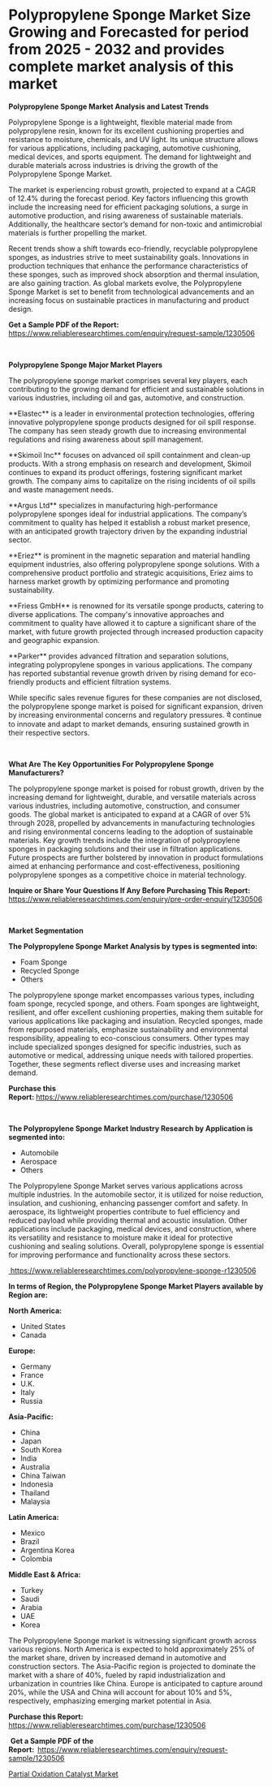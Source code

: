 <p><h1>Polypropylene Sponge Market Size Growing and Forecasted for period from 2025 - 2032 and provides complete market analysis of this market</h1></p><p><strong>Polypropylene Sponge Market Analysis and Latest Trends</strong></p>
<p><p>Polypropylene Sponge is a lightweight, flexible material made from polypropylene resin, known for its excellent cushioning properties and resistance to moisture, chemicals, and UV light. Its unique structure allows for various applications, including packaging, automotive cushioning, medical devices, and sports equipment. The demand for lightweight and durable materials across industries is driving the growth of the Polypropylene Sponge Market.</p><p>The market is experiencing robust growth, projected to expand at a CAGR of 12.4% during the forecast period. Key factors influencing this growth include the increasing need for efficient packaging solutions, a surge in automotive production, and rising awareness of sustainable materials. Additionally, the healthcare sector’s demand for non-toxic and antimicrobial materials is further propelling the market.</p><p>Recent trends show a shift towards eco-friendly, recyclable polypropylene sponges, as industries strive to meet sustainability goals. Innovations in production techniques that enhance the performance characteristics of these sponges, such as improved shock absorption and thermal insulation, are also gaining traction. As global markets evolve, the Polypropylene Sponge Market is set to benefit from technological advancements and an increasing focus on sustainable practices in manufacturing and product design.</p></p>
<p><strong>Get a Sample PDF of the Report:&nbsp;</strong> <a href="https://www.reliableresearchtimes.com/enquiry/request-sample/1230506?utm_campaign=2237&utm_medium=2&utm_source=Github&utm_content=ia&utm_term=01042025&utm_id=polypropylene-sponge">https://www.reliableresearchtimes.com/enquiry/request-sample/1230506</a></p>
<p>&nbsp;</p>
<p><strong>Polypropylene Sponge Major Market Players</strong></p>
<p><p>The polypropylene sponge market comprises several key players, each contributing to the growing demand for efficient and sustainable solutions in various industries, including oil and gas, automotive, and construction.</p><p>**Elastec** is a leader in environmental protection technologies, offering innovative polypropylene sponge products designed for oil spill response. The company has seen steady growth due to increasing environmental regulations and rising awareness about spill management.</p><p>**Skimoil Inc** focuses on advanced oil spill containment and clean-up products. With a strong emphasis on research and development, Skimoil continues to expand its product offerings, fostering significant market growth. The company aims to capitalize on the rising incidents of oil spills and waste management needs.</p><p>**Argus Ltd** specializes in manufacturing high-performance polypropylene sponges ideal for industrial applications. The company’s commitment to quality has helped it establish a robust market presence, with an anticipated growth trajectory driven by the expanding industrial sector.</p><p>**Eriez** is prominent in the magnetic separation and material handling equipment industries, also offering polypropylene sponge solutions. With a comprehensive product portfolio and strategic acquisitions, Eriez aims to harness market growth by optimizing performance and promoting sustainability.</p><p>**Friess GmbH** is renowned for its versatile sponge products, catering to diverse applications. The company's innovative approaches and commitment to quality have allowed it to capture a significant share of the market, with future growth projected through increased production capacity and geographic expansion.</p><p>**Parker** provides advanced filtration and separation solutions, integrating polypropylene sponges in various applications. The company has reported substantial revenue growth driven by rising demand for eco-friendly products and efficient filtration systems.</p><p>While specific sales revenue figures for these companies are not disclosed, the polypropylene sponge market is poised for significant expansion, driven by increasing environmental concerns and regulatory pressures. ये continue to innovate and adapt to market demands, ensuring sustained growth in their respective sectors.</p></p>
<p>&nbsp;</p>
<p><strong>What Are The Key Opportunities For Polypropylene Sponge Manufacturers?</strong></p>
<p><p>The polypropylene sponge market is poised for robust growth, driven by the increasing demand for lightweight, durable, and versatile materials across various industries, including automotive, construction, and consumer goods. The global market is anticipated to expand at a CAGR of over 5% through 2028, propelled by advancements in manufacturing technologies and rising environmental concerns leading to the adoption of sustainable materials. Key growth trends include the integration of polypropylene sponges in packaging solutions and their use in filtration applications. Future prospects are further bolstered by innovation in product formulations aimed at enhancing performance and cost-effectiveness, positioning polypropylene sponges as a competitive choice in material technology.</p></p>
<p><strong>Inquire or Share Your Questions If Any Before Purchasing This Report:</strong> <a href="https://www.reliableresearchtimes.com/enquiry/pre-order-enquiry/1230506?utm_campaign=2237&utm_medium=2&utm_source=Github&utm_content=ia&utm_term=01042025&utm_id=polypropylene-sponge">https://www.reliableresearchtimes.com/enquiry/pre-order-enquiry/1230506</a></p>
<p>&nbsp;</p>
<p><strong>Market Segmentation</strong></p>
<p><strong>The Polypropylene Sponge Market Analysis by types is segmented into:</strong></p>
<p><ul><li>Foam Sponge</li><li>Recycled Sponge</li><li>Others</li></ul></p>
<p><p>The polypropylene sponge market encompasses various types, including foam sponge, recycled sponge, and others. Foam sponges are lightweight, resilient, and offer excellent cushioning properties, making them suitable for various applications like packaging and insulation. Recycled sponges, made from repurposed materials, emphasize sustainability and environmental responsibility, appealing to eco-conscious consumers. Other types may include specialized sponges designed for specific industries, such as automotive or medical, addressing unique needs with tailored properties. Together, these segments reflect diverse uses and increasing market demand.</p></p>
<p><strong>Purchase this Report:&nbsp;</strong><a href="https://www.reliableresearchtimes.com/purchase/1230506?utm_campaign=2237&utm_medium=2&utm_source=Github&utm_content=ia&utm_term=01042025&utm_id=polypropylene-sponge">https://www.reliableresearchtimes.com/purchase/1230506</a></p>
<p>&nbsp;</p>
<p><strong>The Polypropylene Sponge Market Industry Research by Application is segmented into:</strong></p>
<p><ul><li>Automobile</li><li>Aerospace</li><li>Others</li></ul></p>
<p><p>The Polypropylene Sponge Market serves various applications across multiple industries. In the automobile sector, it is utilized for noise reduction, insulation, and cushioning, enhancing passenger comfort and safety. In aerospace, its lightweight properties contribute to fuel efficiency and reduced payload while providing thermal and acoustic insulation. Other applications include packaging, medical devices, and construction, where its versatility and resistance to moisture make it ideal for protective cushioning and sealing solutions. Overall, polypropylene sponge is essential for improving performance and functionality across these sectors.</p></p>
<p><a href="https://www.reliableresearchtimes.com/polypropylene-sponge-r1230506?utm_campaign=2237&utm_medium=2&utm_source=Github&utm_content=ia&utm_term=01042025&utm_id=polypropylene-sponge">&nbsp;https://www.reliableresearchtimes.com/polypropylene-sponge-r1230506</a></p>
<p><strong>In terms of Region, the Polypropylene Sponge Market Players available by Region are:</strong></p>
<p>
    <p> <strong> North America: </strong>
        <ul>
            <li>United States</li>
            <li>Canada</li>
        </ul>
        </p> 
    <p> <strong> Europe: </strong>
        <ul>
            <li>Germany</li>
            <li>France</li>
            <li>U.K.</li>
            <li>Italy</li>
            <li>Russia</li>
        </ul>
        </p> 
    <p> <strong> Asia-Pacific: </strong>
        <ul>
            <li>China</li>
            <li>Japan</li>
            <li>South Korea</li>
            <li>India</li>
            <li>Australia</li>
            <li>China Taiwan</li>
            <li>Indonesia</li>
            <li>Thailand</li>
            <li>Malaysia</li>
        </ul>
        </p> 
    <p> <strong> Latin America: </strong>
        <ul>
            <li>Mexico</li>
            <li>Brazil</li>
            <li>Argentina Korea</li>
            <li>Colombia</li>
        </ul>
        </p> 
    <p> <strong> Middle East & Africa: </strong>
        <ul>
            <li>Turkey</li>
            <li>Saudi</li>
            <li>Arabia</li>
            <li>UAE</li>
            <li>Korea</li>
        </ul>
    </p>
    </p>
<p><p>The Polypropylene Sponge market is witnessing significant growth across various regions. North America is expected to hold approximately 25% of the market share, driven by increased demand in automotive and construction sectors. The Asia-Pacific region is projected to dominate the market with a share of 40%, fueled by rapid industrialization and urbanization in countries like China. Europe is anticipated to capture around 20%, while the USA and China will account for about 10% and 5%, respectively, emphasizing emerging market potential in Asia.</p></p>
<p><strong>Purchase this Report: </strong><a href="https://www.reliableresearchtimes.com/purchase/1230506?utm_campaign=2237&utm_medium=2&utm_source=Github&utm_content=ia&utm_term=01042025&utm_id=polypropylene-sponge">https://www.reliableresearchtimes.com/purchase/1230506</a></p>
<p>&nbsp;<strong>Get a Sample PDF of the Report:&nbsp;&nbsp;</strong><a href="https://www.reliableresearchtimes.com/enquiry/request-sample/1230506?utm_campaign=2237&utm_medium=2&utm_source=Github&utm_content=ia&utm_term=01042025&utm_id=polypropylene-sponge">https://www.reliableresearchtimes.com/enquiry/request-sample/1230506</a></p>
<p><strong></strong></p>
<p><p><a href="https://github.com/mcfred89/Market-Research-Report-List-1/blob/main/partial-oxidation-catalyst-market.md?utm_campaign=2237&utm_medium=2&utm_source=Github&utm_content=ia&utm_term=01042025&utm_id=polypropylene-sponge">Partial Oxidation Catalyst Market</a></p></p>
